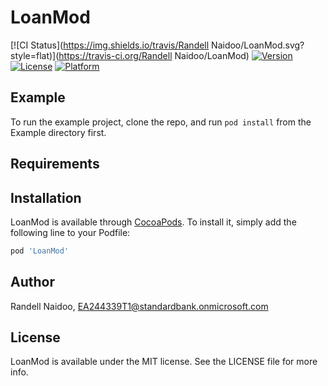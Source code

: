 # LoanMod

[![CI Status](https://img.shields.io/travis/Randell Naidoo/LoanMod.svg?style=flat)](https://travis-ci.org/Randell Naidoo/LoanMod)
[![Version](https://img.shields.io/cocoapods/v/LoanMod.svg?style=flat)](https://cocoapods.org/pods/LoanMod)
[![License](https://img.shields.io/cocoapods/l/LoanMod.svg?style=flat)](https://cocoapods.org/pods/LoanMod)
[![Platform](https://img.shields.io/cocoapods/p/LoanMod.svg?style=flat)](https://cocoapods.org/pods/LoanMod)

## Example

To run the example project, clone the repo, and run `pod install` from the Example directory first.

## Requirements

## Installation

LoanMod is available through [CocoaPods](https://cocoapods.org). To install
it, simply add the following line to your Podfile:

```ruby
pod 'LoanMod'
```

## Author

Randell Naidoo, EA244339T1@standardbank.onmicrosoft.com

## License

LoanMod is available under the MIT license. See the LICENSE file for more info.
